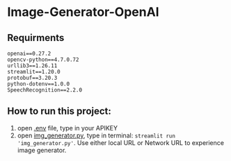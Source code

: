 # Image-Generator-OpenAI



## Requirments
```
openai==0.27.2
opencv-python==4.7.0.72
urllib3==1.26.11
streamlit==1.20.0
protobuf==3.20.3
python-dotenv==1.0.0
SpeechRecognition==2.2.0
```


## How to run this project:
1. open [.env](https://github.com/ZiyiyangWang/IMG-Generator_OpenAI/blob/main/.env) file, type in your APIKEY
2. open [img_generator.py](https://github.com/ZiyiyangWang/IMG-Generator_OpenAI/blob/main/img_generator.py), type in terminal: `streamlit run 'img_generator.py'`. Use either local URL or Network URL to experience image generator.
